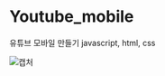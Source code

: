 # Youtube_mobile
유튜브 모바일 만들기 javascript, html, css

![캡처](https://user-images.githubusercontent.com/98572679/163746811-8c30b264-efa6-4770-961d-d718e81f0243.PNG)

